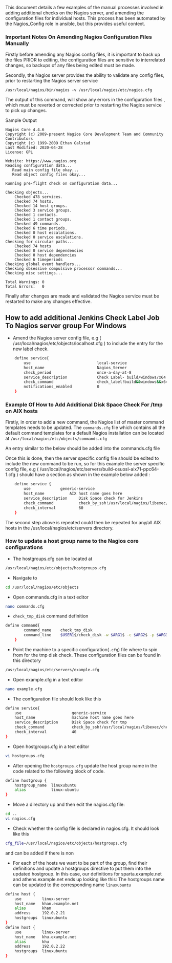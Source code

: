 This document details a few examples of the manual processes involved in adding additional checks on the Nagios server, and amending the configuration files for individual hosts. This process has been automated by the Nagios_Config role in ansible, but this provides useful context.

### Important Notes On Amending Nagios Configuration Files Manually

Firstly before amending any Nagios config files, it is important to back up the files PRIOR to editing, the configuration files are sensitive to interrelated changes, so backups of any files being edited must be made.

Secondly, the Nagios server provides the ability to validate any config files, prior to restarting the Nagios server service

    /usr/local/nagios/bin/nagios -v /usr/local/nagios/etc/nagios.cfg

The output of this command, will show any errors in the configuration files , which must be reverted or corrected prior to restarting the Nagios service to pick up changes.

Sample Output

    Nagios Core 4.4.6
    Copyright (c) 2009-present Nagios Core Development Team and Community Contributors
    Copyright (c) 1999-2009 Ethan Galstad
    Last Modified: 2020-04-28
    License: GPL

    Website: https://www.nagios.org
    Reading configuration data...
       Read main config file okay...
       Read object config files okay...

    Running pre-flight check on configuration data...

    Checking objects...
    	Checked 478 services.
    	Checked 74 hosts.
    	Checked 14 host groups.
    	Checked 3 service groups.
    	Checked 1 contacts.
    	Checked 1 contact groups.
    	Checked 49 commands.
    	Checked 6 time periods.
    	Checked 0 host escalations.
    	Checked 0 service escalations.
    Checking for circular paths...
    	Checked 74 hosts
    	Checked 0 service dependencies
    	Checked 0 host dependencies
    	Checked 6 timeperiods
    Checking global event handlers...
    Checking obsessive compulsive processor commands...
    Checking misc settings...

    Total Warnings: 0
    Total Errors:   0

Finally after changes are made and validated the Nagios service must be restarted to make any changes effective.

## How to add additional Jenkins Check Label Job To Nagios server group For Windows ##

*  Amend the Nagios server config file, e.g ( /usr/local/nagios/etc/objects/localhost.cfg ) to include the entry for the new label check.

```bash
	define service{
        use                             local-service
        host_name                       Nagios_Server
        check_period                    once-a-day-at-8
        service_description             Check Label- build/windows/x64
        check_command                   check_label!build&&windows&&x64!75!30
        notifications_enabled           0
	}
```

### Example Of How to Add Additional Disk Space Check For /tmp on AIX hosts

Firstly, in order to add a new command, the Nagios list of master command templates needs to be updated. The  `commands.cfg` file which contains all the default command templates for a default Nagios installation can be located at `/usr/local/nagios/etc/objects/commands.cfg`

An entry similar to the below should be added into the commands.cfg file



Once this is done, then the server specific config file should be edited to include the new command to be run, so for this example the server specific config file, e.g ( /usr/local/nagios/etc/servers/build-osuosl-aix71-ppc64-1.cfg ) should have a section as shown in the example below added :

```bash
	define service {
		use				generic-service
		host_name			AIX host name goes here
		service_description		Disk Space check for Jenkins
		check_command			check_by_ssh!/usr/local/nagios/libexec/check_disk -w 20% -c 10% -p /home/jenkins
		check_interval			60
	}
```  
The second step above is repeated could then be repeated for any/all AIX hosts in the /usr/local/nagios/etc/servers directory.  

### How to update a host group name to the Nagios core configurations

* The hostgroups.cfg can be located at

```bash
/usr/local/nagios/etc/objects/hostgroups.cfg
```

* Navigate to

```bash
cd /usr/local/nagios/etc/objects
```

* Open commands.cfg in a text editor

```bash
nano commands.cfg
```

* `check_tmp_disk` command definition

```bash
define command{
	    command_name	check_tmp_disk
	    command_line	$USER1$/check_disk -w $ARG1$ -c $ARG2$ -p $ARG3$
	}

```
* Point the machine to a specific configuration(`.cfg`) file where to spin from for the tmp disk check. These configuration files can be found in this directory

```bash
/usr/local/nagios/etc/servers/example.cfg
```

* Open example.cfg in a text editor

```bash
nano example.cfg
```

* The configuration file should look like this

```bash
define service{
    use                      generic-service
    host_name                machine host name goes here
    service_description      Disk Space check for tmp
    check_command            check_by_ssh!/usr/local/nagios/libexec/check_disk -w 20% -c 10% -p /tmp
    check_interval           40
}
```

* Open hostgroups.cfg in a text editor

```bash
vi hostgroups.cfg
```

* After opening the `hostgroups.cfg` update the host group name in the code related to the following block of code.

```bash
define hostgroup {
    hostgroup_name  linuxubuntu
    alias           linux-ubuntu
}
```

* Move a directory up and then edit the nagios.cfg file:

```bash
cd ..
vi nagios.cfg
```

* Check whether the config file is declared in nagios.cfg. It should look like this

```bash
cfg_file=/usr/local/nagios/etc/objects/hostgroups.cfg
```

and can be added if there is non

* For each of the hosts we want to be part of the group, find their definitions and update a hostgroups directive to put them into the updated hostgroup. In this case, our definitions for sparta.example.net and athens.example.net ends up looking like this: The hostgroups name can be updated to the corresponding name `linuxubuntu`

```bash
define host {
    use         linux-server
    host_name   khan.example.net
    alias       khan
    address     192.0.2.21
    hostgroups  linuxubuntu
}
define host {
    use         linux-server
    host_name   khu.example.net
    alias       khu
    address     192.0.2.22
    hostgroups  linuxubuntu
}
```
